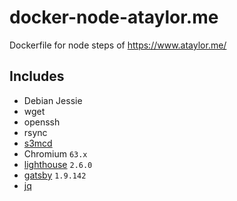 # docker-node-ataylor.me
Dockerfile for node steps of https://www.ataylor.me/

## Includes
* Debian Jessie
* wget
* openssh
* rsync
* [s3mcd](http://s3tools.org/s3cmd)
* Chromium `63.x`
* [lighthouse](https://github.com/GoogleChrome/lighthouse/) `2.6.0`
* [gatsby](https://www.gatsbyjs.org/) `1.9.142`
* [jq](https://stedolan.github.io/jq/)

